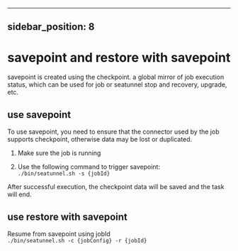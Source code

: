 ---

sidebar_position: 8
-------------------

# savepoint and restore with savepoint

savepoint is created using the checkpoint. a global mirror of job execution status, which can be used for job or seatunnel stop and recovery, upgrade, etc.

## use savepoint

To use savepoint, you need to ensure that the connector used by the job supports checkpoint, otherwise data may be lost or duplicated.

1. Make sure the job is running

2. Use the following command to trigger savepoint:  
   ```./bin/seatunnel.sh -s {jobId}```

After successful execution, the checkpoint data will be saved and the task will end.

## use restore with savepoint

Resume from savepoint using jobId  
```./bin/seatunnel.sh -c {jobConfig} -r {jobId}```
